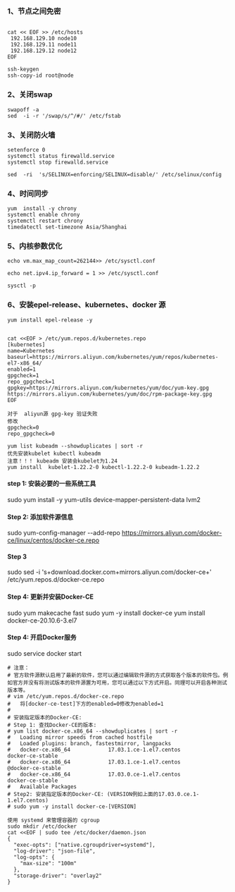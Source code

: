 ### 1、节点之间免密
~~~

cat << EOF >> /etc/hosts
 192.168.129.10 node10
 192.168.129.11 node11
 192.168.129.12 node12
EOF

ssh-keygen
ssh-copy-id root@node
~~~


###  2、关闭swap

~~~
swapoff -a
sed  -i -r '/swap/s/^/#/' /etc/fstab
~~~
###  3、关闭防火墙
~~~
setenforce 0
systemctl status firewalld.service 
systemctl stop firewalld.service

sed  -ri  's/SELINUX=enforcing/SELINUX=disable/' /etc/selinux/config
~~~

### 4、时间同步

~~~
yum  install -y chrony
systemctl enable chrony
systemctl restart chrony
timedatectl set-timezone Asia/Shanghai

~~~

### 5、内核参数优化
~~~
echo vm.max_map_count=262144>> /etc/sysctl.conf

echo net.ipv4.ip_forward = 1 >> /etc/sysctl.conf

sysctl -p
~~~

### 6、安装epel-release、kubernetes、docker 源
~~~
yum install epel-release -y
~~~

~~~

cat <<EOF > /etc/yum.repos.d/kubernetes.repo
[kubernetes]
name=Kubernetes
baseurl=https://mirrors.aliyun.com/kubernetes/yum/repos/kubernetes-el7-x86_64/
enabled=1
gpgcheck=1
repo_gpgcheck=1
gpgkey=https://mirrors.aliyun.com/kubernetes/yum/doc/yum-key.gpg https://mirrors.aliyun.com/kubernetes/yum/doc/rpm-package-key.gpg
EOF

对于  aliyun源 gpg-key 验证失败
修改 
gpgcheck=0
repo_gpgcheck=0

yum list kubeadm --showduplicates | sort -r
优先安装kubelet kubectl kubeadm
注意！！！ kubeadm 安装会kubelet为1.24
yum install  kubelet-1.22.2-0 kubectl-1.22.2-0 kubeadm-1.22.2
~~~

#### step 1: 安装必要的一些系统工具
sudo yum install -y yum-utils device-mapper-persistent-data lvm2
#### Step 2: 添加软件源信息
sudo yum-config-manager --add-repo https://mirrors.aliyun.com/docker-ce/linux/centos/docker-ce.repo
#### Step 3
sudo sed -i 's+download.docker.com+mirrors.aliyun.com/docker-ce+' /etc/yum.repos.d/docker-ce.repo
#### Step 4: 更新并安装Docker-CE
sudo yum makecache fast
sudo yum -y install docker-ce
yum install docker-ce-20.10.6-3.el7
#### Step 4: 开启Docker服务
sudo service docker start

~~~
# 注意：
# 官方软件源默认启用了最新的软件，您可以通过编辑软件源的方式获取各个版本的软件包。例如官方并没有将测试版本的软件源置为可用，您可以通过以下方式开启。同理可以开启各种测试版本等。
# vim /etc/yum.repos.d/docker-ce.repo
#   将[docker-ce-test]下方的enabled=0修改为enabled=1
#
# 安装指定版本的Docker-CE:
# Step 1: 查找Docker-CE的版本:
# yum list docker-ce.x86_64 --showduplicates | sort -r
#   Loading mirror speeds from cached hostfile
#   Loaded plugins: branch, fastestmirror, langpacks
#   docker-ce.x86_64            17.03.1.ce-1.el7.centos            docker-ce-stable
#   docker-ce.x86_64            17.03.1.ce-1.el7.centos            @docker-ce-stable
#   docker-ce.x86_64            17.03.0.ce-1.el7.centos            docker-ce-stable
#   Available Packages
# Step2: 安装指定版本的Docker-CE: (VERSION例如上面的17.03.0.ce.1-1.el7.centos)
# sudo yum -y install docker-ce-[VERSION]

使用 systemd 来管理容器的 cgroup
sudo mkdir /etc/docker
cat <<EOF | sudo tee /etc/docker/daemon.json
{
  "exec-opts": ["native.cgroupdriver=systemd"],
  "log-driver": "json-file",
  "log-opts": {
    "max-size": "100m"
  },
  "storage-driver": "overlay2"
}
~~~


